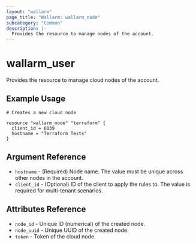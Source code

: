 ```yaml
---
layout: "wallarm"
page_title: "Wallarm: wallarm_node"
subcategory: "Common"
description: |-
  Provides the resource to manage nodes of the account.
---
```


# wallarm_user

Provides the resource to manage cloud nodes of the account.

## Example Usage

```hcl
# Creates a new cloud node

resource "wallarm_node" "terraform" {
  client_id = 6039
  hostname = "Terraform Tests"
}

```

## Argument Reference

* `hostname` - (Required) Node name. The value must be unique across other nodes in the account.
* `client_id` - (Optional) ID of the client to apply the rules to. The value is required for multi-tenant scenarios.

## Attributes Reference

* `node_id` - Unique ID (numerical) of the created node.
* `node_uuid` - Unique UUID of the created node.
* `token` - Token of the cloud node.
